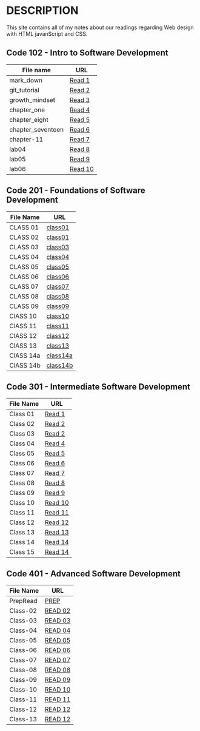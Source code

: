 # **DESCRIPTION** 
This site contains all of my notes about our readings regarding Web design with HTML javanScript and CSS. 

## **Code 102 - Intro to Software Development**

**File name**| **URL**
-------------|--------
 mark_down | [Read 1](https://yasmeenokh.github.io/reading-notes/102/marke_down)  
git_tutorial | [Read 2](https://yasmeenokh.github.io/reading-notes/102/git_tutorial)
growth_mindset | [Read 3](https://yasmeenokh.github.io/reading-notes/102/growth_mindset.md)
chapter_one   | [Read 4](https://yasmeenokh.github.io/reading-notes/102/chapter_one)
chapter_eight | [Read 5](https://yasmeenokh.github.io/reading-notes/102/chapter_eight)
chapter_seventeen | [Read 6](https://yasmeenokh.github.io/reading-notes/102/chapter_eight)
chapter-11 | [Read 7](https://yasmeenokh.github.io/reading-notes/102/chapter-11)
lab04 | [Read 8](https://yasmeenokh.github.io/reading-notes/102/lab04_reading)
lab05 |[Read 9](https://yasmeenokh.github.io/reading-notes/102/lab05_reading)
lab06 | [Read 10](https://yasmeenokh.github.io/reading-notes/102/lab06_reading)


## **Code 201 - Foundations of Software Development** 

**File Name** | **URL** 
--------------|-----------
CLASS 01      | [class01](https://yasmeenokh.github.io/reading-notes/201/class-01)
CLASS 02      | [class01](https://yasmeenokh.github.io/reading-notes/201/class-02)
CLASS 03      | [class03](https://yasmeenokh.github.io/reading-notes/201/class-03)
CLASS 04      | [class04](https://yasmeenokh.github.io/reading-notes/201/class-04)
CLASS 05      | [class05](https://yasmeenokh.github.io/reading-notes/201/class-05)
CLASS 06      | [class06](https://yasmeenokh.github.io/reading-notes/201/class06)
CLASS 07      | [class07](https://yasmeenokh.github.io/reading-notes/201/class-07)   
CLASS 08      | [class08](https://yasmeenokh.github.io/reading-notes/201/class-08)
CLASS 09      | [class09](https://yasmeenokh.github.io/reading-notes/201/class09)
ClASS 10      | [class10](https://yasmeenokh.github.io/reading-notes/201/class-10)
ClASS 11      | [class11](https://yasmeenokh.github.io/reading-notes/201/class-11)
ClASS 12      | [class12](https://yasmeenokh.github.io/reading-notes/201/class-12)
ClASS 13      | [class13](https://yasmeenokh.github.io/reading-notes/201/class-13)
ClASS 14a     | [class14a](https://yasmeenokh.github.io/reading-notes/201/class-14a)
ClASS 14b     | [class14b](https://yasmeenokh.github.io/reading-notes/201/class-14b)







## **Code 301 - Intermediate Software Development**

**File Name** | **URL** 
--------------|-----------
Class 01      | [Read 1](https://yasmeenokh.github.io/reading-notes/301/code103-Read-01)
Class 02      | [Read 2](https://yasmeenokh.github.io/reading-notes/301/code103-Read-02)
Class 03      | [Read 2](https://yasmeenokh.github.io/reading-notes/301/code103-Read-03)
Class 04      | [Read 4](https://yasmeenokh.github.io/reading-notes/301/code103-Read-04)
Class 05      | [Read 5](https://yasmeenokh.github.io/reading-notes/301/code103-Read-05)
Class 06      | [Read 6](https://yasmeenokh.github.io/reading-notes/301/code103-Read-06)
Class 07      | [Read 7](https://yasmeenokh.github.io/reading-notes/301/code103-Read-07)
Class 08      | [Read 8](https://yasmeenokh.github.io/reading-notes/301/code103-Read-08)
Class 09      | [Read 9](https://yasmeenokh.github.io/reading-notes/301/code103-Read-09)
Class 10      | [Read 10](https://yasmeenokh.github.io/reading-notes/301/code103-Read-10)
Class 11      | [Read 11](https://yasmeenokh.github.io/reading-notes/301/code103-Read-11)
Class 12      | [Read 12](https://yasmeenokh.github.io/reading-notes/301/code103-Read-12)
Class 13      | [Read 13](https://yasmeenokh.github.io/reading-notes/301/code103-Read-13)
Class 14      | [Read 14](https://yasmeenokh.github.io/reading-notes/301/code103-Read-14)
Class 15      | [Read 14](https://yasmeenokh.github.io/reading-notes/301/code103-Read-15)


## **Code 401 - Advanced Software Development**

**File Name** | **URL** 
--------------|-----------
PrepRead      | [PREP](https://yasmeenokh.github.io/reading-notes/401/prepRead)
Class-02      | [READ 02](https://yasmeenokh.github.io/reading-notes/401/class-02)
Class-03      | [READ 03](https://yasmeenokh.github.io/reading-notes/401/class-03)
Class-04      | [READ 04](https://yasmeenokh.github.io/reading-notes/401/class-04)
Class-05      | [READ 05](https://yasmeenokh.github.io/reading-notes/401/class-05)
Class-06      | [READ 06](https://yasmeenokh.github.io/reading-notes/401/class-06)
Class-07      | [READ 07](https://yasmeenokh.github.io/reading-notes/401/class-07)
Class-08      | [READ 08](https://yasmeenokh.github.io/reading-notes/401/class-08)
Class-09      | [READ 09](https://yasmeenokh.github.io/reading-notes/401/class-09)
Class-10      | [READ 10](https://yasmeenokh.github.io/reading-notes/401/class-10)
Class-11      | [READ 11](https://yasmeenokh.github.io/reading-notes/401/class-11)
Class-12      | [READ 12](https://yasmeenokh.github.io/reading-notes/401/class-12)
Class-13      | [READ 12](https://yasmeenokh.github.io/reading-notes/401/class-13)
